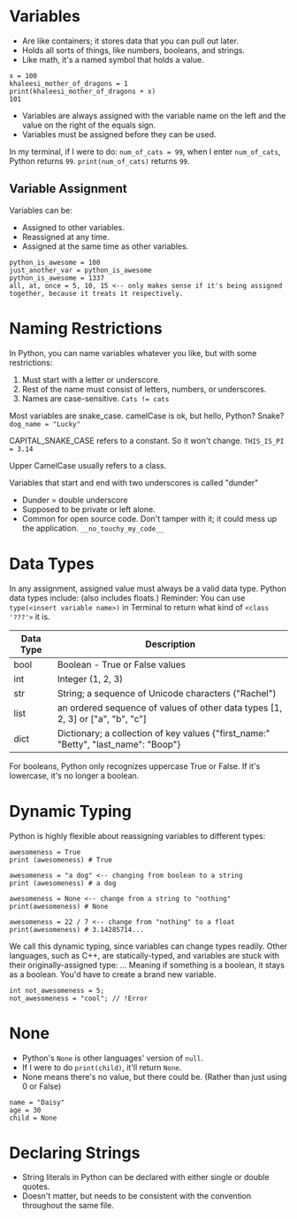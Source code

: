 # Variables

- Are like containers; it stores data that you can pull out later.
- Holds all sorts of things, like numbers, booleans, and strings.
- Like math, it's a named symbol that holds a value.

```
x = 100
khaleesi_mother_of_dragons = 1
print(khaleesi_mother_of_dragons + x)
101
```

- Variables are always assigned with the variable name on the left and the value on the right of the equals sign.
- Variables must be assigned before they can be used.

In my terminal, if I were to do: `num_of_cats = 99`, when I enter `num_of_cats`, Python returns `99`.
`print(num_of_cats)` returns `99`.

## Variable Assignment

Variables can be:

- Assigned to other variables.
- Reassigned at any time.
- Assigned at the same time as other variables.

```
python_is_awesome = 100
just_another_var = python_is_awesome
python_is_awesome = 1337
all, at, once = 5, 10, 15 <-- only makes sense if it's being assigned together, because it treats it respectively.
```

# Naming Restrictions

In Python, you can name variables whatever you like, but with some restrictions:

1. Must start with a letter or underscore.
2. Rest of the name must consist of letters, numbers, or underscores.
3. Names are case-sensitive.
   `Cats != cats`

Most variables are snake_case. camelCase is ok, but hello, Python? Snake?
`dog_name = "Lucky"`

CAPITAL_SNAKE_CASE refers to a constant. So it won't change.
`THIS_IS_PI = 3.14`

Upper CamelCase usually refers to a class.

Variables that start and end with two underscores is called "dunder"

- Dunder = double underscore
- Supposed to be private or left alone.
- Common for open source code. Don't tamper with it; it could mess up the application.
  `__no_touchy_my_code__`

# Data Types

In any assignment, assigned value must always be a valid data type. Python data types include: (also includes floats.)
Reminder: You can use `type(<insert variable name>)` in Terminal to return what kind of `<class '???'>` it is.

| Data Type | Description                                                                         |
| --------- | ----------------------------------------------------------------------------------- |
| bool      | Boolean - True or False values                                                      |
| int       | Integer (1, 2, 3)                                                                   |
| str       | String; a sequence of Unicode characters ("Rachel")                                 |
| list      | an ordered sequence of values of other data types [1, 2, 3] or ["a", "b", "c"]      |
| dict      | Dictionary; a collection of key values {"first_name:" "Betty", "last_name": "Boop"} |

For booleans, Python only recognizes uppercase True or False. If it's lowercase, it's no longer a boolean.

# Dynamic Typing

Python is highly flexible about reassigning variables to different types:

```
awesomeness = True
print (awesomeness) # True

awesomeness = "a dog" <-- changing from boolean to a string
print (awesomeness) # a dog

awesomeness = None <-- change from a string to "nothing"
print(awesomeness) # None

awesomeness = 22 / 7 <-- change from "nothing" to a float
print(awesomeness) # 3.14285714...
```

We call this dynamic typing, since variables can change types readily.
Other languages, such as C++, are statically-typed, and variables are stuck with their originally-assigned type:
... Meaning if something is a boolean, it stays as a boolean. You'd have to create a brand new variable.

```
int not_awesomeness = 5;
not_awesomeness = "cool"; // !Error
```

# None

- Python's `None` is other languages' version of `null`.
- If I were to do `print(child)`, it'll return `None`.
- None means there's no value, but there could be. (Rather than just using 0 or False)

```
name = "Daisy"
age = 30
child = None
```

# Declaring Strings

- String literals in Python can be declared with either single or double quotes.
- Doesn't matter, but needs to be consistent with the convention throughout the same file.
